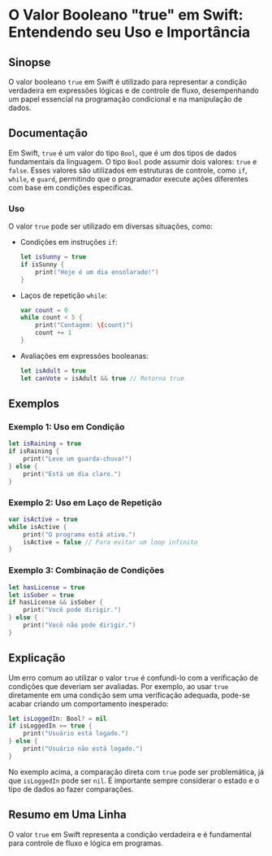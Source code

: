<!--
Meta Description: # O Valor Booleano "true" em Swift: Entendendo seu Uso e Importância ## Sinopse O valor booleano `true` em Swift é utilizado para representar a condiç...
Meta Keywords: true, swift, print, pode, let
-->

# O Valor Booleano "true" em Swift: Entendendo seu Uso e Importância

## Sinopse
O valor booleano `true` em Swift é utilizado para representar a condição verdadeira em expressões lógicas e de controle de fluxo, desempenhando um papel essencial na programação condicional e na manipulação de dados.

## Documentação
Em Swift, `true` é um valor do tipo `Bool`, que é um dos tipos de dados fundamentais da linguagem. O tipo `Bool` pode assumir dois valores: `true` e `false`. Esses valores são utilizados em estruturas de controle, como `if`, `while`, e `guard`, permitindo que o programador execute ações diferentes com base em condições específicas.

### Uso
O valor `true` pode ser utilizado em diversas situações, como:

- Condições em instruções `if`:
  ```swift
  let isSunny = true
  if isSunny {
      print("Hoje é um dia ensolarado!")
  }
  ```

- Laços de repetição `while`:
  ```swift
  var count = 0
  while count < 5 {
      print("Contagem: \(count)")
      count += 1
  }
  ```

- Avaliações em expressões booleanas:
  ```swift
  let isAdult = true
  let canVote = isAdult && true // Retorna true
  ```

## Exemplos
### Exemplo 1: Uso em Condição
```swift
let isRaining = true
if isRaining {
    print("Leve um guarda-chuva!")
} else {
    print("Está um dia claro.")
}
```

### Exemplo 2: Uso em Laço de Repetição
```swift
var isActive = true
while isActive {
    print("O programa está ativo.")
    isActive = false // Para evitar um loop infinito
}
```

### Exemplo 3: Combinação de Condições
```swift
let hasLicense = true
let isSober = true
if hasLicense && isSober {
    print("Você pode dirigir.")
} else {
    print("Você não pode dirigir.")
}
```

## Explicação
Um erro comum ao utilizar o valor `true` é confundi-lo com a verificação de condições que deveriam ser avaliadas. Por exemplo, ao usar `true` diretamente em uma condição sem uma verificação adequada, pode-se acabar criando um comportamento inesperado:

```swift
let isLoggedIn: Bool? = nil
if isLoggedIn == true {
    print("Usuário está logado.")
} else {
    print("Usuário não está logado.")
}
```
No exemplo acima, a comparação direta com `true` pode ser problemática, já que `isLoggedIn` pode ser `nil`. É importante sempre considerar o estado e o tipo de dados ao fazer comparações.

## Resumo em Uma Linha
O valor `true` em Swift representa a condição verdadeira e é fundamental para controle de fluxo e lógica em programas.